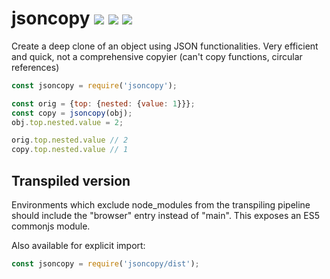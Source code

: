 # jsoncopy [![](https://img.shields.io/npm/v/jsoncopy.svg)](https://www.npmjs.com/package/jsoncopy) [![](https://img.shields.io/badge/source--000000.svg?logo=github&style=social)](https://github.com/omrilotan/mono/tree/master/packages/jsoncopy) [![](https://badgen.net/bundlephobia/minzip/jsoncopy)](https://bundlephobia.com/result?p=jsoncopy)

Create a deep clone of an object using JSON functionalities. Very efficient and quick, not a comprehensive copyier (can't copy functions, circular references)

```js
const jsoncopy = require('jsoncopy');

const orig = {top: {nested: {value: 1}}};
const copy = jsoncopy(obj);
obj.top.nested.value = 2;

orig.top.nested.value // 2
copy.top.nested.value // 1
```

## Transpiled version
Environments which exclude node_modules from the transpiling pipeline should include the "browser" entry instead of "main". This exposes an ES5 commonjs module.

Also available for explicit import:
```js
const jsoncopy = require('jsoncopy/dist');
```

